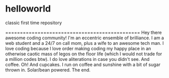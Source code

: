 # helloworld
classic first time repository

==============================================
Hey there awesome coding community!
I'm an eccentric ensemble of brilliance. I am a web student and a 24/7 on call mom, plus a wife to an awesome tech man. I love coding because I love order making coding my happy place in an otherwise caotic mass of legos on the floor life (which I would not trade for a million codes btw). I do love aliterations in case you didn't see. And coffee. Oh! And cupcakes. I run on coffee and sunshine with a bit of sugar thrown in. Solar/bean powered. The end.

